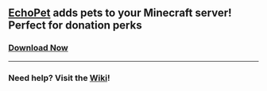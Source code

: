 
## [EchoPet](https://dev.bukkit.org/bukkit-plugins/echopet/) adds pets to your Minecraft server! Perfect for donation perks
### [Download Now](http://jenkins.codingforcookies.com/view/All/job/EchoPet/)
----

### Need help? Visit the [Wiki](https://github.com/Borlea/EchoPet/wiki)!
